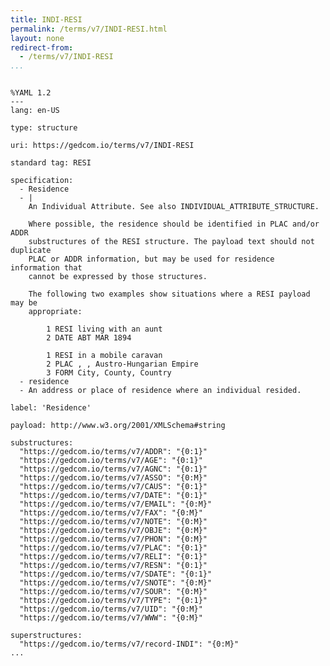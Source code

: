 ```yaml
---
title: INDI-RESI
permalink: /terms/v7/INDI-RESI.html
layout: none
redirect-from:
  - /terms/v7/INDI-RESI
...
```


```

%YAML 1.2
---
lang: en-US

type: structure

uri: https://gedcom.io/terms/v7/INDI-RESI

standard tag: RESI

specification:
  - Residence
  - |
    An Individual Attribute. See also INDIVIDUAL_ATTRIBUTE_STRUCTURE.
    
    Where possible, the residence should be identified in PLAC and/or ADDR
    substructures of the RESI structure. The payload text should not duplicate
    PLAC or ADDR information, but may be used for residence information that
    cannot be expressed by those structures.
    
    The following two examples show situations where a RESI payload may be
    appropriate:
    
        1 RESI living with an aunt
        2 DATE ABT MAR 1894
    
        1 RESI in a mobile caravan
        2 PLAC , , Austro-Hungarian Empire
        3 FORM City, County, Country
  - residence
  - An address or place of residence where an individual resided.

label: 'Residence'

payload: http://www.w3.org/2001/XMLSchema#string

substructures:
  "https://gedcom.io/terms/v7/ADDR": "{0:1}"
  "https://gedcom.io/terms/v7/AGE": "{0:1}"
  "https://gedcom.io/terms/v7/AGNC": "{0:1}"
  "https://gedcom.io/terms/v7/ASSO": "{0:M}"
  "https://gedcom.io/terms/v7/CAUS": "{0:1}"
  "https://gedcom.io/terms/v7/DATE": "{0:1}"
  "https://gedcom.io/terms/v7/EMAIL": "{0:M}"
  "https://gedcom.io/terms/v7/FAX": "{0:M}"
  "https://gedcom.io/terms/v7/NOTE": "{0:M}"
  "https://gedcom.io/terms/v7/OBJE": "{0:M}"
  "https://gedcom.io/terms/v7/PHON": "{0:M}"
  "https://gedcom.io/terms/v7/PLAC": "{0:1}"
  "https://gedcom.io/terms/v7/RELI": "{0:1}"
  "https://gedcom.io/terms/v7/RESN": "{0:1}"
  "https://gedcom.io/terms/v7/SDATE": "{0:1}"
  "https://gedcom.io/terms/v7/SNOTE": "{0:M}"
  "https://gedcom.io/terms/v7/SOUR": "{0:M}"
  "https://gedcom.io/terms/v7/TYPE": "{0:1}"
  "https://gedcom.io/terms/v7/UID": "{0:M}"
  "https://gedcom.io/terms/v7/WWW": "{0:M}"

superstructures:
  "https://gedcom.io/terms/v7/record-INDI": "{0:M}"
...

```
